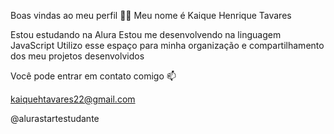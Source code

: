 Boas vindas ao meu perfil 💙💙
Meu nome é Kaique Henrique Tavares

Estou estudando na Alura
Estou me desenvolvendo na linguagem JavaScript
Utilizo esse espaço para minha organização e compartilhamento dos meu projetos desenvolvidos

Você pode entrar em contato comigo 📫

kaiquehtavares22@gmail.com

@alurastartestudante
